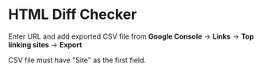 # HTML Diff Checker

Enter URL and add exported CSV file from **Google Console** -> **Links** -> **Top linking sites** -> **Export**

CSV file must have "Site" as the first field.